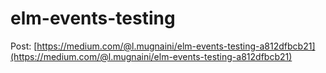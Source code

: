 # elm-events-testing

Post: [https://medium.com/@l.mugnaini/elm-events-testing-a812dfbcb21](https://medium.com/@l.mugnaini/elm-events-testing-a812dfbcb21)
